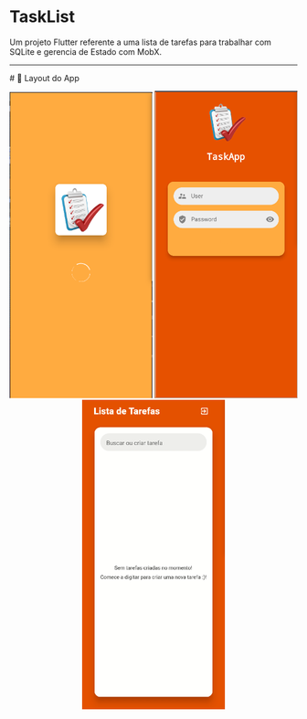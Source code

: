 # TaskList
 Um projeto Flutter referente a uma lista de tarefas para trabalhar com SQLite e gerencia de Estado com MobX.
<hr>
# 🎨 Layout do App
<p align="center">
<img src="assets/splash_print.png" width="250px">
<img src="assets/login_print_screen.png" width="250px">
<img src="assets/func.gif" width="250px">
</p>


